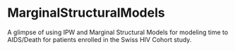# MarginalStructuralModels  

A glimpse of using IPW and Marginal Structural Models for modeling time to AIDS/Death for patients enrolled in the Swiss HIV Cohort study.
